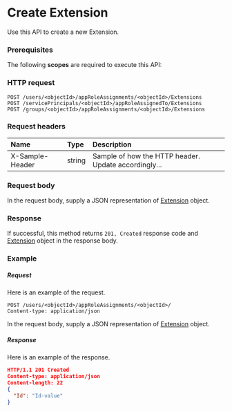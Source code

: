 # Create Extension

Use this API to create a new Extension.
### Prerequisites
The following **scopes** are required to execute this API: 
### HTTP request
<!-- { "blockType": "ignored" } -->
```http
POST /users/<objectId>/appRoleAssignments/<objectId>/Extensions
POST /servicePrincipals/<objectId>/appRoleAssignedTo/Extensions
POST /groups/<objectId>/appRoleAssignments/<objectId>/Extensions

```
### Request headers
| Name       | Type | Description|
|:---------------|:--------|:----------|
| X-Sample-Header  | string  | Sample of how the HTTP header. Update accordingly...|

### Request body
In the request body, supply a JSON representation of [Extension](../resources/extension.md) object.


### Response
If successful, this method returns `201, Created` response code and [Extension](../resources/extension.md) object in the response body.

### Example
##### Request
Here is an example of the request.
<!-- {
  "blockType": "request",
  "name": "create_extension_from_approleassignment"
}-->
```http
POST /users/<objectId>/appRoleAssignments/<objectId>/
Content-type: application/json
```
In the request body, supply a JSON representation of [Extension](../resources/extension.md) object.
##### Response
Here is an example of the response.
<!-- {
  "blockType": "response",
  "truncated": false,
  "@odata.type": "extension"
} -->
```json
HTTP/1.1 201 Created
Content-type: application/json
Content-length: 22
{
  "Id": "Id-value"
}
```

<!-- uuid: e3919e50-a6fc-4f09-9b44-8d440be4c361
2015-10-16 09:34:38 UTC -->
<!-- {
  "type": "#page.annotation",
  "description": "Create Extension",
  "keywords": "",
  "section": "documentation",
  "tocPath": ""
}-->